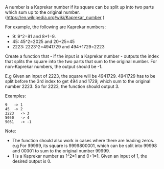 A number is a Kaprekar number if its square can be split up into two parts which sum up to the original number. (https://en.wikipedia.org/wiki/Kaprekar_number )

For example, the following are Kaprekar numbers: 
- 9: 9^2=81 and 8+1=9. 
- 45: 45^2=2025 and 20+25=45 
- 2223: 2223^2=4941729 and 494+1729=2223


Create a function that - if the input is a Kaprekar number - outputs the index that splits the square into the two parts that sum to the original number. For non-Kaprekar numbers, the output should be -1.

E.g Given an input of 2223, the square will be 4941729. 4941729 has to be split before the 3rd index to get 494 and 1729, which sum to the original number 2223. So for 2223, the function should output 3. 

Examples:
```
9   -> 1
45  -> 2
2223   -> 3
5050   -> 4
5051   -> -1
```

Note:
- The function should also work in cases where there are leading zeros. e.g For 99999, its square is 9999800001, which can be split into 99998 and 00001 to sum to the original number 99999.
- 1 is a Kaprekar number as 1^2=1 and 0+1=1. Given an input of 1, the desired output is 0.
